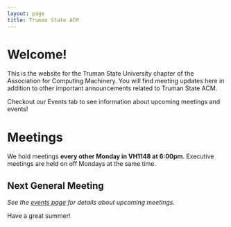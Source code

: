 ```yaml
---
layout: page
title: Truman State ACM
---
```


# Welcome!

This is the website for the Truman State University chapter of the Association for Computing Machinery. You will find meeting updates here in addition to other important announcements related to Truman State ACM. 

Checkout our Events tab to see information about upcoming meetings and events!


# Meetings

We hold meetings **every other Monday in VH1148 at 6:00pm**. Executive meetings are held on off Mondays at the same time. 


## Next General Meeting

*See the [events page][EV] for details about upcoming meetings.*

Have a great summer! 




[EV]: {{site.baseurl}}/events/
[HT]: {{site.baseurl}}/hacktruman/
[GJ]: {{site.baseurl}}/gamejam/
[OF]: {{site.baseurl}}/order/